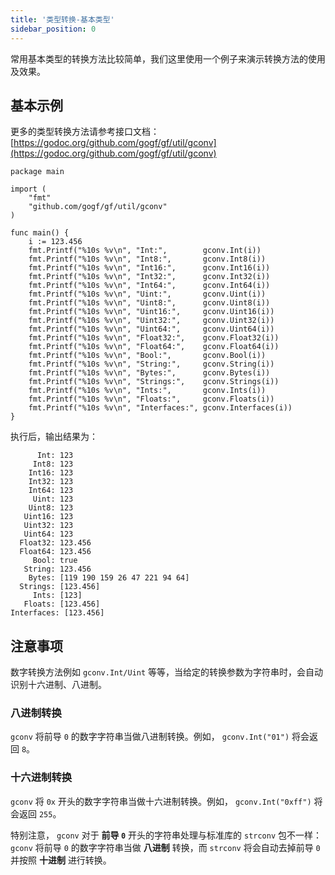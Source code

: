 ```yaml
---
title: '类型转换-基本类型'
sidebar_position: 0
---
```


常用基本类型的转换方法比较简单，我们这里使用一个例子来演示转换方法的使用及效果。

## 基本示例

更多的类型转换方法请参考接口文档： [https://godoc.org/github.com/gogf/gf/util/gconv](https://godoc.org/github.com/gogf/gf/util/gconv)

```
package main

import (
    "fmt"
    "github.com/gogf/gf/util/gconv"
)

func main() {
    i := 123.456
    fmt.Printf("%10s %v\n", "Int:",        gconv.Int(i))
    fmt.Printf("%10s %v\n", "Int8:",       gconv.Int8(i))
    fmt.Printf("%10s %v\n", "Int16:",      gconv.Int16(i))
    fmt.Printf("%10s %v\n", "Int32:",      gconv.Int32(i))
    fmt.Printf("%10s %v\n", "Int64:",      gconv.Int64(i))
    fmt.Printf("%10s %v\n", "Uint:",       gconv.Uint(i))
    fmt.Printf("%10s %v\n", "Uint8:",      gconv.Uint8(i))
    fmt.Printf("%10s %v\n", "Uint16:",     gconv.Uint16(i))
    fmt.Printf("%10s %v\n", "Uint32:",     gconv.Uint32(i))
    fmt.Printf("%10s %v\n", "Uint64:",     gconv.Uint64(i))
    fmt.Printf("%10s %v\n", "Float32:",    gconv.Float32(i))
    fmt.Printf("%10s %v\n", "Float64:",    gconv.Float64(i))
    fmt.Printf("%10s %v\n", "Bool:",       gconv.Bool(i))
    fmt.Printf("%10s %v\n", "String:",     gconv.String(i))
    fmt.Printf("%10s %v\n", "Bytes:",      gconv.Bytes(i))
    fmt.Printf("%10s %v\n", "Strings:",    gconv.Strings(i))
    fmt.Printf("%10s %v\n", "Ints:",       gconv.Ints(i))
    fmt.Printf("%10s %v\n", "Floats:",     gconv.Floats(i))
    fmt.Printf("%10s %v\n", "Interfaces:", gconv.Interfaces(i))
}

```

执行后，输出结果为：

```
      Int: 123
     Int8: 123
    Int16: 123
    Int32: 123
    Int64: 123
     Uint: 123
    Uint8: 123
   Uint16: 123
   Uint32: 123
   Uint64: 123
  Float32: 123.456
  Float64: 123.456
     Bool: true
   String: 123.456
    Bytes: [119 190 159 26 47 221 94 64]
  Strings: [123.456]
     Ints: [123]
   Floats: [123.456]
Interfaces: [123.456]
```

## 注意事项

数字转换方法例如 `gconv.Int/Uint` 等等，当给定的转换参数为字符串时，会自动识别十六进制、八进制。

### 八进制转换

`gconv` 将前导 `0` 的数字字符串当做八进制转换。例如， `gconv.Int("01")` 将会返回 `8`。

### 十六进制转换

`gconv` 将 `0x` 开头的数字字符串当做十六进制转换。例如， `gconv.Int("0xff")` 将会返回 `255`。

特别注意， `gconv` 对于 **前导 `0`** 开头的字符串处理与标准库的 `strconv` 包不一样： `gconv` 将前导 `0` 的数字字符串当做 **八进制** 转换，而 `strconv` 将会自动去掉前导 `0` 并按照 **十进制** 进行转换。